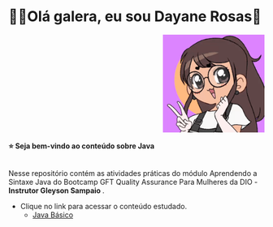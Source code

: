 <div>
  <h1 align="left">
  👋🏼Olá galera, eu sou Dayane Rosas🥰
  </h1>
  
  <p align="right">
    <a href="https://github.com/dayane-rosas/dio-desafio-github-primeiro-repositorio/blob/main/ezgif.com-gif-maker.gif"> </a>
    <img src="ezgif.com-gif-maker.gif" width="200">
    
<div align='left'>
  <b> ⭐️ Seja bem-vindo ao conteúdo sobre Java </b>
</div> </br>

  <p align="left">
    Nesse repositório contém as atividades práticas  do módulo Aprendendo a Sintaxe Java do Bootcamp GFT Quality Assurance Para Mulheres da DIO - <b> Instrutor Gleyson Sampaio </b>.
<p align="left">

 
- Clique no link para acessar o conteúdo estudado. 
  - <a href='https://glysns.gitbook.io/java-basico/'> Java Básico </a>
